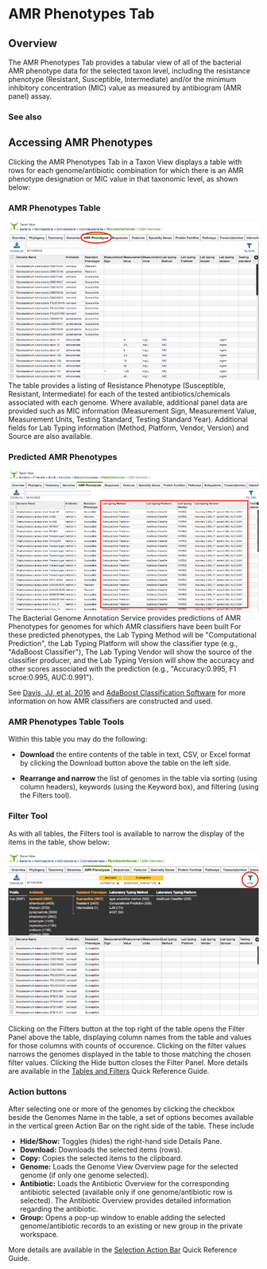 # AMR Phenotypes Tab

## Overview
The AMR Phenotypes Tab provides a tabular view of all of the bacterial AMR phenotype data for the selected taxon level, including the resistance phenotype (Resistant, Susceptible, Intermediate) and/or the minimum inhibitory concentration (MIC) value as measured by antibiogram (AMR panel) assay.

### See also

## Accessing AMR Phenotypes
Clicking the AMR Phenotypes Tab in a Taxon View displays a table with rows for each genome/antibiotic combination for which there is an AMR phenotype designation or MIC value in that taxonomic level, as shown below:

### AMR Phenotypes Table
![AMR Phenotypes Table](../images/amr/amr_phenotypes_tab.png)
The table provides a listing of Resistance Phenotype (Susceptible, Resistant, Intermediate) for each of the tested antibiotics/chemicals associated with each genome. Where available, additional panel data are provided such as MIC information (Measurement Sign, Measurement Value, Measurement Units, Testing Standard, Testing Standard Year). Additional fields for Lab Typing information (Method, Platform, Vendor, Version) and Source are also available.

### Predicted AMR Phenotypes
![Predicted AMR Phenotypes](../images/amr/predicted_amr_phenotypes.png)
The Bacterial Genome Annotation Service provides predictions of AMR Phenotypes for genomes for which AMR classifiers have been built For these predicted phenotypes, the Lab Typing Method will be "Computational Prediction", the Lab Typing Platform will show the classifier type (e.g., "AdaBoost Classifier"), The Lab Typing Vendor will show the source of the classifier producer, and the Lab Typing Version will show the accuracy and other scores associated with the prediction (e.g., "Accuracy:0.995, F1 scroe:0.995, AUC:0.991"). 

See [Davis, JJ, et al. 2016](https://www.nature.com/articles/srep27930) and [AdaBoost Classification Software](http://tutorial.theseed.org/AdaBoost_Installation_Tutorial.htm) for more information on how AMR classifiers are constructed and used. 

### AMR Phenotypes Table Tools
Within this table you may do the following:

* **Download** the entire contents of the table in text, CSV, or Excel format by clicking the Download button above the table on the left side.

* **Rearrange and narrow** the list of genomes in the table via sorting (using column headers), keywords (using the Keyword box), and filtering (using the Filters tool).

### Filter Tool

As with all tables, the Filters tool is available to narrow the display of the items in the table, show below:
  
![AMR Phenotypes Filter Panel](../images/amr/amr_phenotypes_filter_panel.png)

Clicking on the Filters button at the top right of the table opens the Filter Panel above the table, displaying column names from the table and values for those columns with counts of occurence.  Clicking on the filter values narrows the genomes displayed in the table to those matching the chosen filter values.  Clicking the Hide button closes the Filter Panel.  More details are available in the [Tables and Filters](../tables.html) Quick Reference Guide.

### Action buttons

After selecting one or more of the genomes by clicking the checkbox beside the Genomes Name in the table, a set of options becomes available in the vertical green Action Bar on the right side of the table.  These include

* **Hide/Show:** Toggles (hides) the right-hand side Details Pane.
* **Download:**  Downloads the selected items (rows).
* **Copy:** Copies the selected items to the clipboard.
* **Genome:** Loads the Genome View Overview page for the selected genome (if only one genome selected).
* **Antibiotic:** Loads the Antibiotic Overview for the corresponding antibiotic selected (available only if one genome/antibiotic row is selected). The Antibiotic Overview provides detailed information regarding the antibiotic.
* **Group:** Opens a pop-up window to enable adding the selected genome/antibiotic records to an existing or new group in the private workspace.

More details are available in the [Selection Action Bar](../action_bar.html) Quick Reference Guide.
